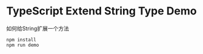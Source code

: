 TypeScript Extend String Type Demo
===========================

如何给String扩展一个方法

```
npm install
npm run demo
```
